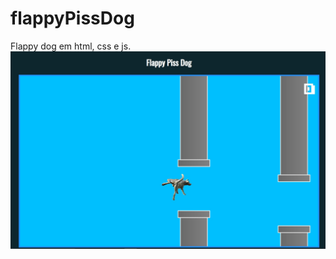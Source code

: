 # flappyPissDog
  Flappy dog em html, css e js.
![alt text](https://github.com/pOlimgit/flappyPissDog/blob/master/imgs/flappyPissDog.jpg?raw=true)
